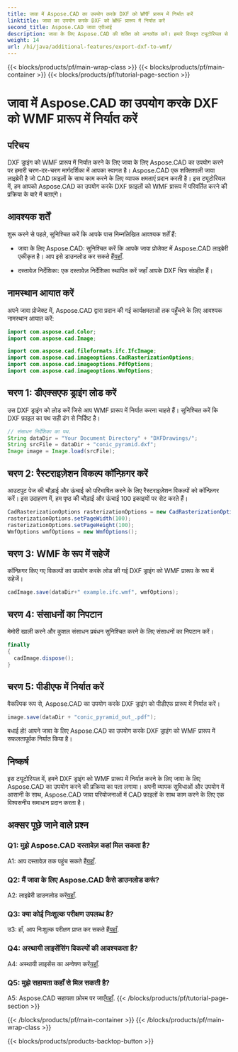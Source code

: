 ```yaml
---
title: जावा में Aspose.CAD का उपयोग करके DXF को WMF प्रारूप में निर्यात करें
linktitle: जावा का उपयोग करके DXF को WMF प्रारूप में निर्यात करें
second_title: Aspose.CAD जावा एपीआई
description: जावा के लिए Aspose.CAD की शक्ति को अनलॉक करें। हमारे विस्तृत ट्यूटोरियल से जानें कि डीएक्सएफ ड्राइंग को आसानी से डब्लूएमएफ प्रारूप में कैसे निर्यात किया जाए। लाइब्रेरी डाउनलोड करें, हमारे चरण-दर-चरण मार्गदर्शिका का पालन करें, और अपनी CAD फ़ाइल प्रबंधन को उन्नत करें।
weight: 14
url: /hi/java/additional-features/export-dxf-to-wmf/
---
```


{{< blocks/products/pf/main-wrap-class >}}
{{< blocks/products/pf/main-container >}}
{{< blocks/products/pf/tutorial-page-section >}}

# जावा में Aspose.CAD का उपयोग करके DXF को WMF प्रारूप में निर्यात करें

## परिचय

DXF ड्राइंग को WMF प्रारूप में निर्यात करने के लिए जावा के लिए Aspose.CAD का उपयोग करने पर हमारी चरण-दर-चरण मार्गदर्शिका में आपका स्वागत है। Aspose.CAD एक शक्तिशाली जावा लाइब्रेरी है जो CAD फ़ाइलों के साथ काम करने के लिए व्यापक क्षमताएं प्रदान करती है। इस ट्यूटोरियल में, हम आपको Aspose.CAD का उपयोग करके DXF फ़ाइलों को WMF प्रारूप में परिवर्तित करने की प्रक्रिया के बारे में बताएंगे।

## आवश्यक शर्तें

शुरू करने से पहले, सुनिश्चित करें कि आपके पास निम्नलिखित आवश्यक शर्तें हैं:

-  जावा के लिए Aspose.CAD: सुनिश्चित करें कि आपके जावा प्रोजेक्ट में Aspose.CAD लाइब्रेरी एकीकृत है। आप इसे डाउनलोड कर सकते हैं[यहाँ](https://releases.aspose.com/cad/java/).

- दस्तावेज़ निर्देशिका: एक दस्तावेज़ निर्देशिका स्थापित करें जहाँ आपके DXF चित्र संग्रहीत हैं।

## नामस्थान आयात करें

अपने जावा प्रोजेक्ट में, Aspose.CAD द्वारा प्रदान की गई कार्यक्षमताओं तक पहुँचने के लिए आवश्यक नामस्थान आयात करें:

```java
import com.aspose.cad.Color;
import com.aspose.cad.Image;

import com.aspose.cad.fileformats.ifc.IfcImage;
import com.aspose.cad.imageoptions.CadRasterizationOptions;
import com.aspose.cad.imageoptions.PdfOptions;
import com.aspose.cad.imageoptions.WmfOptions;
```

## चरण 1: डीएक्सएफ ड्राइंग लोड करें

उस DXF ड्राइंग को लोड करें जिसे आप WMF प्रारूप में निर्यात करना चाहते हैं। सुनिश्चित करें कि DXF फ़ाइल का पथ सही ढंग से निर्दिष्ट है।

```java
// संसाधन निर्देशिका का पथ.
String dataDir = "Your Document Directory" + "DXFDrawings/";
String srcFile = dataDir + "conic_pyramid.dxf";
Image image = Image.load(srcFile);
```

## चरण 2: रैस्टराइज़ेशन विकल्प कॉन्फ़िगर करें

आउटपुट पेज की चौड़ाई और ऊंचाई को परिभाषित करने के लिए रैस्टराइज़ेशन विकल्पों को कॉन्फ़िगर करें। इस उदाहरण में, हम पृष्ठ की चौड़ाई और ऊंचाई 100 इकाइयों पर सेट करते हैं।

```java
CadRasterizationOptions rasterizationOptions = new CadRasterizationOptions();
rasterizationOptions.setPageWidth(100);
rasterizationOptions.setPageHeight(100);
WmfOptions wmfOptions = new WmfOptions();
```

## चरण 3: WMF के रूप में सहेजें

कॉन्फ़िगर किए गए विकल्पों का उपयोग करके लोड की गई DXF ड्राइंग को WMF प्रारूप के रूप में सहेजें।

```java
cadImage.save(dataDir+" example.ifc.wmf", wmfOptions);
```

## चरण 4: संसाधनों का निपटान

मेमोरी खाली करने और कुशल संसाधन प्रबंधन सुनिश्चित करने के लिए संसाधनों का निपटान करें।

```java
finally
{
  cadImage.dispose();
}
```

## चरण 5: पीडीएफ में निर्यात करें

वैकल्पिक रूप से, Aspose.CAD का उपयोग करके DXF ड्राइंग को पीडीएफ प्रारूप में निर्यात करें।

```java
image.save(dataDir + "conic_pyramid_out_.pdf"); 
```

बधाई हो! आपने जावा के लिए Aspose.CAD का उपयोग करके DXF ड्राइंग को WMF प्रारूप में सफलतापूर्वक निर्यात किया है।

## निष्कर्ष

इस ट्यूटोरियल में, हमने DXF ड्राइंग को WMF प्रारूप में निर्यात करने के लिए जावा के लिए Aspose.CAD का उपयोग करने की प्रक्रिया का पता लगाया। अपनी व्यापक सुविधाओं और उपयोग में आसानी के साथ, Aspose.CAD जावा परियोजनाओं में CAD फ़ाइलों के साथ काम करने के लिए एक विश्वसनीय समाधान प्रदान करता है।

## अक्सर पूछे जाने वाले प्रश्न

### Q1: मुझे Aspose.CAD दस्तावेज़ कहां मिल सकता है?

 A1: आप दस्तावेज़ तक पहुंच सकते हैं[यहाँ](https://reference.aspose.com/cad/java/).

### Q2: मैं जावा के लिए Aspose.CAD कैसे डाउनलोड करूं?

 A2: लाइब्रेरी डाउनलोड करें[यहाँ](https://releases.aspose.com/cad/java/).

### Q3: क्या कोई निःशुल्क परीक्षण उपलब्ध है?

उ3: हाँ, आप निःशुल्क परीक्षण प्राप्त कर सकते हैं[यहाँ](https://releases.aspose.com/).

### Q4: अस्थायी लाइसेंसिंग विकल्पों की आवश्यकता है?

 A4: अस्थायी लाइसेंस का अन्वेषण करें[यहाँ](https://purchase.aspose.com/temporary-license/).

### Q5: मुझे सहायता कहाँ से मिल सकती है?

 A5: Aspose.CAD सहायता फ़ोरम पर जाएँ[यहाँ](https://forum.aspose.com/c/cad/19).
{{< /blocks/products/pf/tutorial-page-section >}}

{{< /blocks/products/pf/main-container >}}
{{< /blocks/products/pf/main-wrap-class >}}

{{< blocks/products/products-backtop-button >}}
